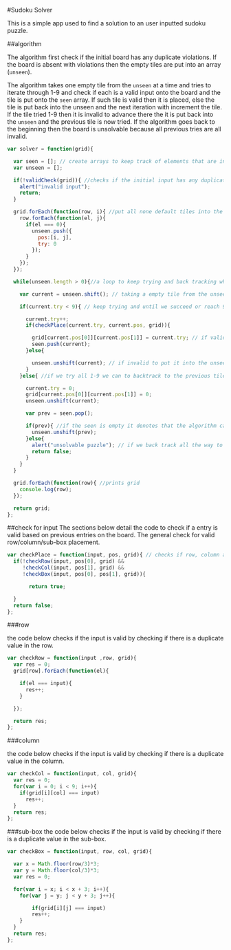 #Sudoku Solver

This is a simple app used to find a solution to an user inputted sudoku puzzle.

##algorithm

The algorithm first check if the initial board has any duplicate violations. If the board is absent with violations then the empty tiles are put into an array (`unseen`).

The algorithm takes one empty tile from the `unseen` at a time and tries to iterate through 1-9 and check if each is a valid input onto the board and the tile is put onto the `seen` array. If such tile is valid then it is placed, else the tile is put back into the unseen and the next iteration with increment the tile. If the tile tried 1-9 then it is invalid to advance there the it is put back into the `unseen` and the previous tile is now tried. If the algorithm goes back to the beginning then the board is unsolvable because all previous tries are all invalid.

```javascript
var solver = function(grid){

  var seen = []; // create arrays to keep track of elements that are inputted or empty
  var unseen = [];

  if(!validCheck(grid)){ //checks if the initial input has any duplicate violations
    alert("invalid input");
    return;
  }

  grid.forEach(function(row, i){ //put all none default tiles into the unseen array
    row.forEach(function(el, j){
      if(el === 0){
        unseen.push({
          pos:[i, j],
          try: 0
        });
      }
    });
  });

  while(unseen.length > 0){//a loop to keep trying and back tracking while there are empty tiles

    var current = unseen.shift(); // taking a empty tile from the unseen array

    if(current.try < 9){ // keep trying and until we succeed or reach 9

      current.try++;
      if(checkPlace(current.try, current.pos, grid)){

        grid[current.pos[0]][current.pos[1]] = current.try; // if valid we input
        seen.push(current);
      }else{

        unseen.unshift(current); // if invalid to put it into the unseen and increment next try
      }
    }else{ //if we try all 1-9 we can to backtrack to the previous tile and retry a new valid value.

      current.try = 0;
      grid[current.pos[0]][current.pos[1]] = 0;
      unseen.unshift(current);

      var prev = seen.pop();

      if(prev){ //if the seen is empty it denotes that the algorithm cannot find a solution
        unseen.unshift(prev);
      }else{
        alert("unsolvable puzzle"); // if we back track all the way to the beginning then we have a unsolvable puzzle
        return false;
      }
    }
  }

  grid.forEach(function(row){ //prints grid
    console.log(row);
  });

  return grid;
};

```

##check for input
The sections below detail the code to check if a entry is valid based on previous entries on the board. The general check for valid row/column/sub-box placement.

```javascript
var checkPlace = function(input, pos, grid){ // checks if row, column and sub box are valid
  if(!checkRow(input, pos[0], grid) &&
     !checkCol(input, pos[1], grid) &&
     !checkBox(input, pos[0], pos[1], grid)){

       return true;

  }
  return false;
};
```

###row

the code below checks if the input is valid by checking if there is a duplicate value in the row.

```javascript
var checkRow = function(input ,row, grid){
  var res = 0;
  grid[row].forEach(function(el){

    if(el === input){
      res++;
    }

  });

  return res;
};
```


###column

the code below checks if the input is valid by checking if there is a duplicate value in the column.

```javascript
var checkCol = function(input, col, grid){
  var res = 0;
  for(var i = 0; i < 9; i++){
    if(grid[i][col] === input)
      res++;
  }
  return res;
};
```

###sub-box
the code below checks if the input is valid by checking if there is a duplicate value in the sub-box.

```javascript
var checkBox = function(input, row, col, grid){

  var x = Math.floor(row/3)*3;
  var y = Math.floor(col/3)*3;
  var res = 0;

  for(var i = x; i < x + 3; i++){
    for(var j = y; j < y + 3; j++){

        if(grid[i][j] === input)
        res++;
    }
  }
  return res;
};
```
